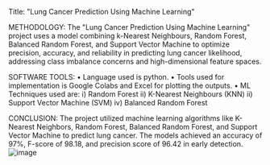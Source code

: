 
Title: "Lung Cancer Prediction Using Machine Learning"

METHODOLOGY:
The "Lung Cancer Prediction Using Machine Learning" project uses a model combining k-Nearest Neighbours, Random Forest, Balanced Random Forest, and Support Vector Machine to optimize precision, accuracy, and reliability in predicting lung cancer likelihood, addressing class imbalance concerns and high-dimensional feature spaces.


SOFTWARE TOOLS:
•	Language used is python.
•	Tools used for implementation is Google Colabs and Excel for plotting the outputs.
•	ML Techniques used are: 
i)	 Random Forest                                ii)            K-Nearest Neighbours (KNN)
ii)	Support Vector Machine (SVM)      iv)            Balanced Random Forest

CONCLUSION:
The project utilized machine learning algorithms like K-Nearest Neighbors, Random Forest, Balanced Random Forest, and Support Vector Machine to predict lung cancer. The models achieved an accuracy of 97%, F-score of 98.18, and precision score of 96.42 in early detection.
![image](https://github.com/deekshamahesh/Lung-Cancer-Prediction/assets/122089660/8730f49c-1851-4064-89f5-18796619e23a)
